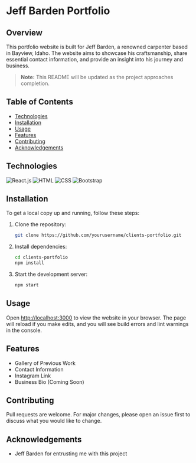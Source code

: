 # Jeff Barden Portfolio

## Overview

This portfolio website is built for Jeff Barden, a renowned carpenter based in Bayview, Idaho. The website aims to showcase his craftsmanship, share essential contact information, and provide an insight into his journey and business.

> **Note:** This README will be updated as the project approaches completion.

## Table of Contents

- [Technologies](#technologies)
- [Installation](#installation)
- [Usage](#usage)
- [Features](#features)
- [Contributing](#contributing)
- [Acknowledgements](#acknowledgements)

## Technologies

![React.js](https://img.shields.io/static/v1?style=for-the-badge&message=React.js&color=61DAFB&logo=React&logoColor=FFFFFF&label=)
![HTML](https://img.shields.io/static/v1?style=for-the-badge&message=HTML5&color=E34F26&logo=HTML5&logoColor=FFFFFF&label=)
![CSS](https://img.shields.io/static/v1?style=for-the-badge&message=CSS3&color=1572B6&logo=CSS3&logoColor=FFFFFF&label=)
![Bootstrap](https://img.shields.io/static/v1?style=for-the-badge&message=Bootstrap&color=7952B3&logo=Bootstrap&logoColor=FFFFFF&label=)

## Installation

To get a local copy up and running, follow these steps:

1. Clone the repository:
    ```bash
    git clone https://github.com/yourusername/clients-portfolio.git
    ```

2. Install dependencies:
    ```bash
    cd clients-portfolio
    npm install
    ```

3. Start the development server:
    ```bash
    npm start
    ```

## Usage

Open [http://localhost:3000](http://localhost:3000) to view the website in your browser. The page will reload if you make edits, and you will see build errors and lint warnings in the console.

## Features

- Gallery of Previous Work
- Contact Information
- Instagram Link
- Business Bio (Coming Soon)

## Contributing

Pull requests are welcome. For major changes, please open an issue first to discuss what you would like to change.

## Acknowledgements

- Jeff Barden for entrusting me with this project